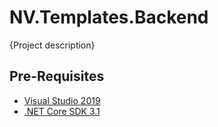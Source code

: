 # NV.Templates.Backend

{Project description}

## Pre-Requisites

- [Visual Studio 2019](https://visualstudio.microsoft.com/)
- [.NET Core SDK 3.1](https://dotnet.microsoft.com/download/dotnet-core/3.1)

